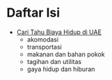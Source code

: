 # Daftar Isi

- [Cari Tahu Biaya Hidup di UAE](https://github.com/IndoTech-UAE/karir-it-uae/blob/main/1-persiapan-sebelum-berangkat/cari-tau-biaya-hidup.md)
    - akomodasi
    - transportasi
    - makanan dan bahan pokok
    - tagihan dan utilitas
    - gaya hidup dan hiburan
    